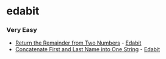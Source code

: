 # edabit

### Very Easy
+ [Return the Remainder from Two Numbers](very-easy/remainder.js) - [Edabit](https://edabit.com/challenge/Q2j5FTFtsk7PdzrQk)
+ [Concatenate First and Last Name into One String](very-easy/concat-name.js) - [Edabit](https://edabit.com/challenge/RQwdZmtrW8mCnuCMN)
